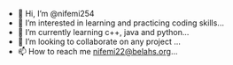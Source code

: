 - 👋 Hi, I’m @nifemi254
- 👀 I’m interested in learning and practicing coding skills...
- 🌱 I’m currently learning c++, java and python...
- 💞️ I’m looking to collaborate on any project ...
- 📫 How to reach me nifemi22@belahs.org...

<!---
nifemi254/nifemi254 is a ✨ special ✨ repository because its `README.md` (this file) appears on your GitHub profile.
You can click the Preview link to take a look at your changes.
--->
